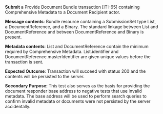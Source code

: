 **Submit** a Provide Document Bundle transaction [ITI-65] containing Comprehensive Metadata to a Document Recipient
actor.

**Message contents**: Bundle resource containing a SubmissionSet type List, a DocumentReference, and a Binary. The standard
linkage between List and DocumentReference and between DocumentReference and Binary is present.

**Metadata contents**: List and DocumentReference contain the minimum required by Comprehensive
 Metadata.   List.identifier and
DocumentReference.masterIdentifier are given unique values before the transaction is sent.

**Expected Outcome**: Transaction will succeed with status 200 and the contents will be persisted to the server.

**Secondary Purpose**: This test also serves as the basis for providing the document responder base address to 
negative tests that use invalid metadata. The base address will be used to perform search queries to confirm invalid
metadata or documents were not persisted by the server accidentally.